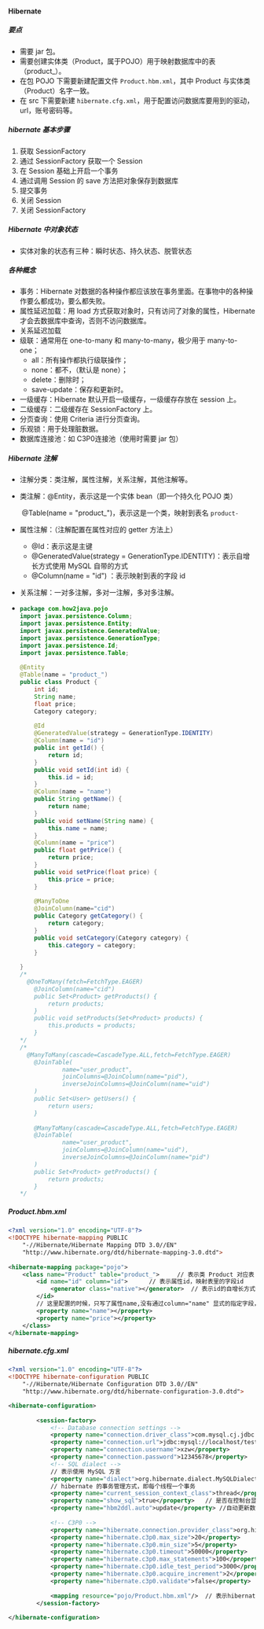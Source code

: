 #### Hibernate

##### 要点

- 需要 jar 包。
- 需要创建实体类（Product，属于POJO）用于映射数据库中的表（product_）。
- 在包 POJO 下需要新建配置文件 `Product.hbm.xml`，其中 Product 与实体类（Product）名字一致。
- 在 src 下需要新建 `hibernate.cfg.xml`，用于配置访问数据库要用到的驱动，url，账号密码等。

##### hibernate 基本步骤

1. 获取 SessionFactory
2. 通过 SessionFactory 获取一个 Session
3. 在 Session 基础上开启一个事务
4. 通过调用 Session 的 save 方法把对象保存到数据库
5. 提交事务
6. 关闭 Session
7. 关闭 SessionFactory

##### Hibernate 中对象状态

- 实体对象的状态有三种：瞬时状态、持久状态、脱管状态

##### 各种概念

- 事务：Hibernate 对数据的各种操作都应该放在事务里面。在事物中的各种操作要么都成功，要么都失败。
- 属性延迟加载：用 load 方式获取对象时，只有访问了对象的属性，Hibernate 才会去数据库中查询，否则不访问数据库。
- 关系延迟加载
- 级联：通常用在 one-to-many 和 many-to-many，极少用于 many-to-one；
  - all：所有操作都执行级联操作；
  - none：都不，（默认是 none）；
  - delete：删除时；
  - save-update：保存和更新时。
- 一级缓存：Hibernate 默认开启一级缓存，一级缓存存放在 session 上。
- 二级缓存：二级缓存在 SessionFactory 上。
- 分页查询：使用 Criteria 进行分页查询。
- 乐观锁：用于处理脏数据。
- 数据库连接池：如 C3P0连接池（使用时需要 jar 包）

##### Hibernate 注解

- 注解分类：类注解，属性注解，关系注解，其他注解等。

- 类注解：@Entity，表示这是一个实体 bean（即一个持久化 POJO 类）

  ​		@Table(name = "product_")，表示这是一个类，映射到表名 `product-`

- 属性注解：（注解配置在属性对应的 getter 方法上）

  - @Id：表示这是主键
  - @GeneratedValue(strategy = GenerationType.IDENTITY)：表示自增长方式使用 MySQL 自带的方式
  - @Column(name = "id") ：表示映射到表的字段 id

- 关系注解：一对多注解，多对一注解，多对多注解。

- ```java
  package com.how2java.pojo
  import javax.persistence.Column;
  import javax.persistence.Entity;
  import javax.persistence.GeneratedValue;
  import javax.persistence.GenerationType;
  import javax.persistence.Id;
  import javax.persistence.Table;
   
  @Entity
  @Table(name = "product_")
  public class Product {
      int id;
      String name;
      float price;
      Category category;
       
      @Id
      @GeneratedValue(strategy = GenerationType.IDENTITY)
      @Column(name = "id")  
      public int getId() {
          return id;
      }
      public void setId(int id) {
          this.id = id;
      }
      @Column(name = "name")
      public String getName() {
          return name;
      }
      public void setName(String name) {
          this.name = name;
      }
      @Column(name = "price")
      public float getPrice() {
          return price;
      }
      public void setPrice(float price) {
          this.price = price;
      }
      
      @ManyToOne
      @JoinColumn(name="cid")
      public Category getCategory() {
          return category;
      }
      public void setCategory(Category category) {
          this.category = category;
      }
        
  }
  /* 
  	@OneToMany(fetch=FetchType.EAGER)
      @JoinColumn(name="cid")
      public Set<Product> getProducts() {
          return products;
      }
      public void setProducts(Set<Product> products) {
          this.products = products;
      }
  */
  /*
  	@ManyToMany(cascade=CascadeType.ALL,fetch=FetchType.EAGER)
      @JoinTable(
              name="user_product",
              joinColumns=@JoinColumn(name="pid"),
              inverseJoinColumns=@JoinColumn(name="uid")
      )    
      public Set<User> getUsers() {
          return users;
      }
      
      @ManyToMany(cascade=CascadeType.ALL,fetch=FetchType.EAGER)
      @JoinTable(
              name="user_product",
              joinColumns=@JoinColumn(name="uid"),
              inverseJoinColumns=@JoinColumn(name="pid")
      )    
      public Set<Product> getProducts() {
          return products;
      }
  */
  ```

##### Product.hbm.xml

```xml
<?xml version="1.0" encoding="UTF-8"?>
<!DOCTYPE hibernate-mapping PUBLIC
    "-//Hibernate/Hibernate Mapping DTD 3.0//EN"
    "http://www.hibernate.org/dtd/hibernate-mapping-3.0.dtd">
    
<hibernate-mapping package="pojo">
    <class name="Product" table="product_">		// 表示类 Product 对应表 product_ 
        <id name="id" column="id">		// 表示属性id，映射表里的字段id
            <generator class="native"></generator>	// 表示id的自增长方式使用数据库的本地方式
        </id>
        // 这里配置的时候，只写了属性name,没有通过column="name" 显式的指定字段，那么字段的名字也是name
        <property name="name"></property>
        <property name="price"></property>
    </class>
</hibernate-mapping>
```

##### hibernate.cfg.xml

```xml
<?xml version="1.0" encoding="UTF-8"?>
<!DOCTYPE hibernate-configuration PUBLIC
    "-//Hibernate/Hibernate Configuration DTD 3.0//EN"
    "http://www.hibernate.org/dtd/hibernate-configuration-3.0.dtd">

<hibernate-configuration>
    
        <session-factory>
            <!-- Database connection settings -->
            <property name="connection.driver_class">com.mysql.cj.jdbc.Driver</property>
            <property name="connection.url">jdbc:mysql://localhost/test?serverTimezone=UTC</property>
            <property name="connection.username">xzw</property>
            <property name="connection.password">12345678</property>
            <!-- SQL dialect -->
            // 表示使用 MySQL 方言
            <property name="dialect">org.hibernate.dialect.MySQLDialect</property>
            // hibernate 的事务管理方式，即每个线程一个事务
            <property name="current_session_context_class">thread</property>
            <property name="show_sql">true</property>	// 是否在控制台显示sql语句
            <property name="hbm2ddl.auto">update</property>	//自动更新数据库表结构
            
            <!-- C3P0 -->
            <property name="hibernate.connection.provider_class">org.hibernate.connection.C3P0ConnectionProvider</property>
            <property name="hibernate.c3p0.max_size">20</property>
            <property name="hibernate.c3p0.min_size">5</property>
            <property name="hibernate.c3p0.timeout">50000</property>
            <property name="hibernate.c3p0.max_statements">100</property>
            <property name="hibernate.c3p0.idle_test_period">3000</property>
            <property name="hibernate.c3p0.acquire_increment">2</property>
            <property name="hibernate.c3p0.validate">false</property>
            
            <mapping resource="pojo/Product.hbm.xml"/>	// 表示hibernate会去识别Product这个实体类
        </session-factory>
    
</hibernate-configuration>
```

